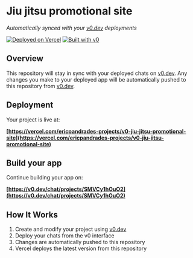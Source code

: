 # Jiu jitsu promotional site

*Automatically synced with your [v0.dev](https://v0.dev) deployments*

[![Deployed on Vercel](https://img.shields.io/badge/Deployed%20on-Vercel-black?style=for-the-badge&logo=vercel)](https://vercel.com/ericpandrades-projects/v0-jiu-jitsu-promotional-site)
[![Built with v0](https://img.shields.io/badge/Built%20with-v0.dev-black?style=for-the-badge)](https://v0.dev/chat/projects/SMVCy1hOuO2)

## Overview

This repository will stay in sync with your deployed chats on [v0.dev](https://v0.dev).
Any changes you make to your deployed app will be automatically pushed to this repository from [v0.dev](https://v0.dev).

## Deployment

Your project is live at:

**[https://vercel.com/ericpandrades-projects/v0-jiu-jitsu-promotional-site](https://vercel.com/ericpandrades-projects/v0-jiu-jitsu-promotional-site)**

## Build your app

Continue building your app on:

**[https://v0.dev/chat/projects/SMVCy1hOuO2](https://v0.dev/chat/projects/SMVCy1hOuO2)**

## How It Works

1. Create and modify your project using [v0.dev](https://v0.dev)
2. Deploy your chats from the v0 interface
3. Changes are automatically pushed to this repository
4. Vercel deploys the latest version from this repository
